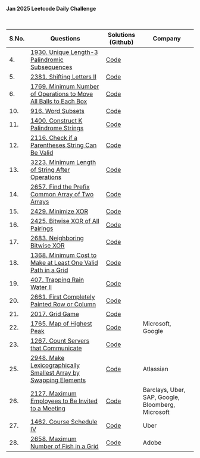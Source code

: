 **Jan 2025 Leetcode Daily Challenge**

<br>

| **S.No.** | **Questions** | **Solutions (Github)** | **Company** |
| --- | --- | --- | --- |
| 4. | [1930. Unique Length-3 Palindromic Subsequences](https://leetcode.com/problems/unique-length-3-palindromic-subsequences/description/?envType=daily-question&envId=2025-01-04) | [Code](04_UniqueLength-3_PalindromicSubsequences.java) |  |
| 5. | [2381. Shifting Letters II](https://leetcode.com/problems/shifting-letters-ii/description/?envType=daily-question&envId=2025-01-05) | [Code](05_ShiftingLettersII.java) |  |
| 6. | [1769. Minimum Number of Operations to Move All Balls to Each Box](https://leetcode.com/problems/minimum-number-of-operations-to-move-all-balls-to-each-box/description/?envType=daily-question&envId=2025-01-06) | [Code](06_MinimumNumberOfOperationsToMoveAllBallsToEachBox.java) |  |
| 10. | [916. Word Subsets](https://leetcode.com/problems/word-subsets/description/?envType=daily-question&envId=2025-01-10) | [Code](10_WordSubsets.java) |  |
| 11. | [1400. Construct K Palindrome Strings](https://leetcode.com/problems/construct-k-palindrome-strings/description/?envType=daily-question&envId=2025-01-11) | [Code](11_Construct_K_PalindromeStrings.java) |  |
| 12. | [2116. Check if a Parentheses String Can Be Valid](https://leetcode.com/problems/check-if-a-parentheses-string-can-be-valid/description/?envType=daily-question&envId=2025-01-12) | [Code](12_Check_if_a_ParenthesesStringCanBeValid.java) |  |
| 13. | [3223. Minimum Length of String After Operations](https://leetcode.com/problems/minimum-length-of-string-after-operations/description/?envType=daily-question&envId=2025-01-13) | [Code](13_MinimumLength_of_StringAfterOperations.java) |  |
| 14. | [2657. Find the Prefix Common Array of Two Arrays](https://leetcode.com/problems/find-the-prefix-common-array-of-two-arrays/description/?envType=daily-question&envId=2025-01-14) | [Code](14_FindThePrefixCommonArray_of_TwoArrays.java) |  |
| 15. | [2429. Minimize XOR](https://leetcode.com/problems/minimize-xor/description/?envType=daily-question&envId=2025-01-15) | [Code](15_MinimizeXOR.java) |  |
| 16. | [2425. Bitwise XOR of All Pairings](https://leetcode.com/problems/bitwise-xor-of-all-pairings/description/?envType=daily-question&envId=2025-01-16) | [Code](16_BitwiseXOR_of_AllPairings.java) |  |
| 17. | [2683. Neighboring Bitwise XOR](https://leetcode.com/problems/neighboring-bitwise-xor/description/?envType=daily-question&envId=2025-01-17) | [Code](17_NeighboringBitwiseXOR.java) |  |
| 18. | [1368. Minimum Cost to Make at Least One Valid Path in a Grid](https://leetcode.com/problems/minimum-cost-to-make-at-least-one-valid-path-in-a-grid/?envType=daily-question&envId=2025-01-18) | [Code](18_MinimumCostToMake_at_LeastOneValidPath_in_a_Grid.java) |  |
| 19. | [407. Trapping Rain Water II](https://leetcode.com/problems/trapping-rain-water-ii/description/?envType=daily-question&envId=2025-01-19) | [Code](19_TrappingRainWater_II.java) |  |
| 20. | [2661. First Completely Painted Row or Column](https://leetcode.com/problems/first-completely-painted-row-or-column/description/?envType=daily-question&envId=2025-01-20) | [Code](20_FirstCompletelyPaintedRowOrColumn.java) |  |
| 21. | [2017. Grid Game](https://leetcode.com/problems/grid-game/description/?envType=daily-question&envId=2025-01-21) | [Code](21_GridGame.java) |  |
| 22. | [1765. Map of Highest Peak](https://leetcode.com/problems/map-of-highest-peak/?envType=daily-question&envId=2025-01-22) | [Code](22_MapOfHighestPeak.java) | Microsoft, Google |
| 23. | [1267. Count Servers that Communicate](https://leetcode.com/problems/count-servers-that-communicate/description/?envType=daily-question&envId=2025-01-23) | [Code](23_CountServersThatCommunicate.java) |  |
| 25. | [2948. Make Lexicographically Smallest Array by Swapping Elements](https://leetcode.com/problems/make-lexicographically-smallest-array-by-swapping-elements/description/?envType=daily-question&envId=2025-01-25) | [Code](25_MakeLexicographicallySmallestArrayBySwappingElements.java) | Atlassian |
| 26. | [2127. Maximum Employees to Be Invited to a Meeting](https://leetcode.com/problems/maximum-employees-to-be-invited-to-a-meeting/description/?envType=daily-question&envId=2025-01-26) | [Code](26_MaximumEmployeesToBeInvited_to_a_Meeting.java) | Barclays, Uber, SAP, Google, Bloomberg, Microsoft |
| 27. | [1462. Course Schedule IV](https://leetcode.com/problems/course-schedule-iv/description/?envType=daily-question&envId=2025-01-27) | [Code](27_CourseSchedule_IV.java) | Uber |
| 28. | [2658. Maximum Number of Fish in a Grid](https://leetcode.com/problems/maximum-number-of-fish-in-a-grid/description/?envType=daily-question&envId=2025-01-28) | [Code](28_MaximumNumberOfFish_in_a_Grid.java) | Adobe |